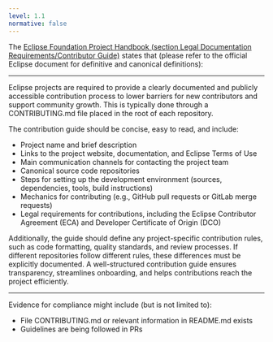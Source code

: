 ```yaml
---
level: 1.1
normative: false
---
```


The [Eclipse Foundation Project Handbook (section Legal Documentation Requirements/Contributor Guide)](https://www.eclipse.org/projects/handbook/#legaldoc-contributor) states that (please refer to the official Eclipse document for definitive and canonical definitions):

---

Eclipse projects are required to provide a clearly documented and publicly accessible contribution process to lower barriers for new contributors and support community growth. This is typically done through a CONTRIBUTING.md file placed in the root of each repository.

The contribution guide should be concise, easy to read, and include:

* Project name and brief description
* Links to the project website, documentation, and Eclipse Terms of Use
* Main communication channels for contacting the project team
* Canonical source code repositories
* Steps for setting up the development environment (sources, dependencies, tools, build instructions)
* Mechanics for contributing (e.g., GitHub pull requests or GitLab merge requests)
* Legal requirements for contributions, including the Eclipse Contributor Agreement (ECA) and Developer Certificate of Origin (DCO)

Additionally, the guide should define any project-specific contribution rules, such as code formatting, quality standards, and review processes. If different repositories follow different rules, these differences must be explicitly documented. A well-structured contribution guide ensures transparency, streamlines onboarding, and helps contributions reach the project efficiently.

---

Evidence for compliance might include (but is not limited to):

* File CONTRIBUTING.md or relevant information in README.md exists
* Guidelines are being followed in PRs
